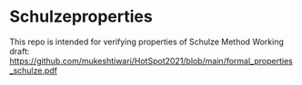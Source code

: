 # Schulzeproperties
This repo is intended for verifying properties of Schulze Method
Working draft: https://github.com/mukeshtiwari/HotSpot2021/blob/main/formal_properties_schulze.pdf

